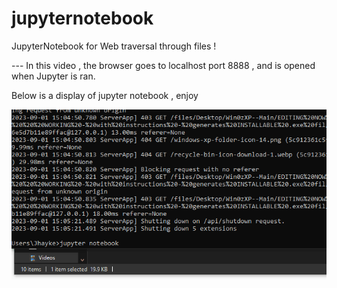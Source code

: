 # jupyternotebook
JupyterNotebook for Web traversal through files !  

--- In this video , the browser goes to 
localhost port 8888 , and is opened when Jupyter is ran. 

Below is a display of jupyter notebook , enjoy 


<img src="Jupyter01Notebook.gif"  > </img>
